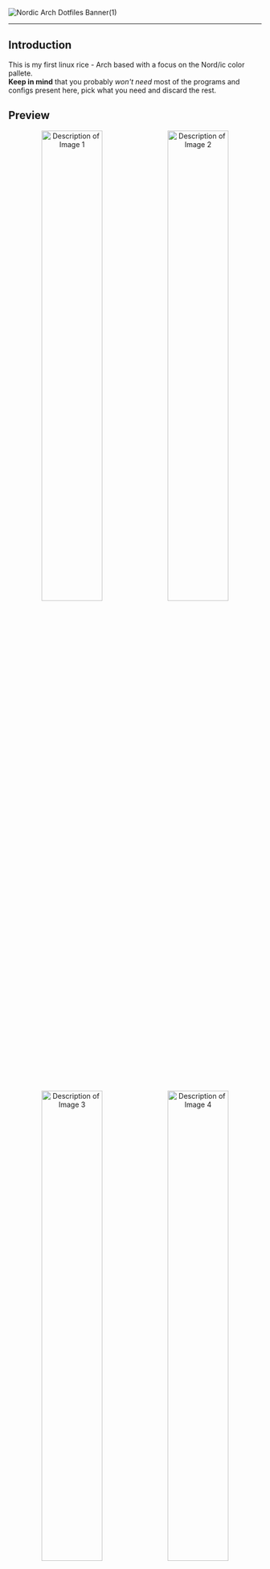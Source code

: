![Nordic Arch Dotfiles Banner(1)](https://github.com/user-attachments/assets/0f0b42cb-fc82-4e0e-a582-6acaf3fdc6ef)

<hr />

## Introduction
This is my first linux rice - Arch based with a focus on the Nord/ic color pallete.  
**Keep in mind** that you probably *won't need* most of the programs and configs present here, pick what you need and discard the rest.

## Preview
<div align="center">
  <img src="https://i.imgur.com/zedcK1o.png" alt="Description of Image 1" width="49%">
  <img src="https://i.imgur.com/3H3OUpd.png" alt="Description of Image 2" width="49%">
  <br> <img src="https://i.imgur.com/6f0tpMA.png" alt="Description of Image 3" width="49%">
  <img src="https://i.imgur.com/YmSYi0D.png" alt="Description of Image 4" width="49%">
  <br> <img src="https://i.imgur.com/S8LaVfG.png" alt="Description of Image 5" width="49%">
  <img src="https://i.imgur.com/fZROISH.png" alt="Description of Image 6" width="49%">
</div>

## Installation
**IMPORTANT** - I do not 100% guarantee that the following script/s will **correctly** install the included packages on your machine. You are better off installing the tools / packages manually yourself.
## The manual way
Simply run this script in your home directory ( /home/\<your-username>/ ) and then choose which tools / packages to install on your machine by going trough the .config folder. This script requires git so make sure you have it on your machine!
```bash
curl -fsSL https://raw.githubusercontent.com/Almighty42/Nordic-Arch-Dotfiles/main/install.sh | bash
```
**This will wipe your local dotfiles, back them up!**

## Scripted installation for packages
If you don't want to install packages yourself, you can use **aconfmgr** tool to do the boring part for you. This tool is **not developed** by me, and it may or may not install everything correctly. 
Bugs related to the tool itself can also occur, although I've found it to be stable enough for my own needs.

### 1. Install aconfmgr tool
Run the following command in your terminal, and follow trough the installation process. If something fails, try manually installing the package from AUR.
```bash
git clone https://aur.archlinux.org/aconfmgr-git.git && cd aconfmgr-git && makepkg -si
```
### 2. Run the aconfmgr apply command
Simply run
```bash
aconfmgr apply
```
And go trough the installation process. If prompted with a Y/N - type Y. If yay offers a couple of diffrent versions for some package you can just press enter ( the default option ).
Once the command finished work you can reboot your machine and enjoy your new system.

## Specs
- OS : [Linux Arch](https://wiki.archlinux.org/title/Main_page)
- Graphical server : [X11](https://en.wikipedia.org/wiki/X_Window_System)
- WM : [AwesomeWM](https://awesomewm.org/)
- Notifications daemon : [Dunst](https://dunst-project.org/)
- IDE : [Neovim](https://neovim.io/) ( modified [kickstart](https://github.com/nvim-lua/kickstart.nvim) config )
- Bar : [Polybar](https://github.com/polybar/polybar) ( modified [Murzchnvok](https://github.com/Murzchnvok/polybar-collection) config )
- Terminal : [Wezterm](https://wezterm.org/)
- Shell : [ZSH](https://wiki.archlinux.org/title/Zsh) ( [powerlevel10k](https://github.com/romkatv/powerlevel10k), [oh-my-zsh](https://ohmyz.sh/) )
- App launcher : [rofi](https://github.com/davatorium/rofi) ( modified [adi1090x](https://github.com/adi1090x/rofi) config )
- File explorer : [Ranger](https://github.com/ranger/ranger)
- Browser : Firefox ( modified config )
  - Start page : [nightTab](https://github.com/zombieFox/nightTab)
  - Side menu : [Sidebery](https://github.com/mbnuqw/sidebery) ( modified config )
- Fonts : Mostly [FiraCode-Nerd-Font](https://www.nerdfonts.com/)
- Fetch : [Neofetch](https://github.com/dylanaraps/neofetch)
- Compositor : [Picom](https://github.com/yshui/picom)
- Backup mangement : Custom scripts
- Music player : [Tauon-Music-Box](https://tauonmusicbox.rocks/) ( [Nord](https://github.com/Taiko2k/Tauon/discussions/461) theme )
- Boot screen : [Plymouth](https://wiki.archlinux.org/title/Plymouth)

## Credits
These are some of the linux rices / configs I took inspiration from and used in my dotfiles:
-  [Barbaross93/Nebula](https://github.com/Barbaross93/Nebula)
-  [CryingSausage firefox](https://www.reddit.com/r/unixporn/comments/glbl4v/oc_its_not_normal_to_want_my_firefox_to_sit_on_my)
-  [danxxcruz nord theme](https://www.reddit.com/r/unixporn/comments/w341yh/gnome_i_decided_to_go_full_nord)
-  [adi1090x rofi plugins](https://github.com/adi1090x/rofi)
-  [Murzchnvok polybar configs](https://github.com/Murzchnvok/polybar-collection)
-  [dxnst wallpaper/s](https://github.com/dxnst/nord-wallpapers)
-  [Unixporn subreddit](https:/www.reddit.com/r/unixporn/)
